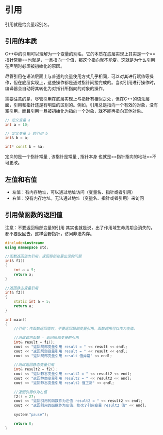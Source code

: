 


# 引用
引用就是给变量起别名。


## 引用的本质
C++中的引用可以理解为一个变量的别名，它的本质在底层实现上其实是一个==指针常量==也就是，一旦指向一个值，那这个指向就不能变。这就是为什么引用在声明时必须被初始化的原因。

尽管引用在语法层面上与普通的变量使用方式几乎相同，可以对其进行赋值等操作，但在底层实现上，这些操作都是通过指针间接完成的。当对引用进行操作时，编译器会自动将其转化为对指针所指向的对象的操作。

需要注意的是，尽管引用在底层实现上与指针有相似之处，但在C++的语法层面，引用和指针还是有明显的区别的。例如，引用总是指向一个有效的对象，没有空引用，而且引用一旦被初始化为指向一个对象，就不能再指向其他对象。
```cpp
// 定义变量 a
int a = 10;

// 定义变量 a 的引用 b
int& b = a;

int* const b = &a;
```
定义的是一个指针常量 , 该指针是常量 , 指针本身 也就是==指针指向的地址==不可更改。



## 左值和右值
- 左值：有内存地址，可以通过地址访问（变量名、指针或者引用）
- 右值：没有内存地址。无法通过地址（变量名、指针或者引用）来访问

## 引用做函数的返回值
注意：不要返回局部变量的引用
其实也就是说，出了作用域生命周期会消失的，都不要返回去，这样会野指针，访问非法内存。
```cpp
#include<iostream>
using namespace std;
 
//函数返回值为引用，返回局部变量出现的问题
int& f1()
{
	int a = 5;
	return a;
}
 
//返回静态变量引用
int& f2()
{
	static int a = 5;
	return a;
}
 
int main()
{
	//引用：作函数返回值时，不要返回局部变量引用，函数调用可以作为左值。
 
	//测试调用函数 - 返回局部变量的引用 
	int& result = f1();
	cout << "返回局部变量引用 result = " << result << endl;
	cout << "返回局部变量引用 result = " << result << endl;
	cout << "返回局部变量引用 result 值异常" << endl;
 
	//测试返回静态变量引用
	int& result2 = f2();
	cout << "返回静态变量引用 result2 = " << result2 << endl;
	cout << "返回静态变量引用 result2 = " << result2 << endl;
	cout << "返回静态变量引用 result2 值正常" << endl;
 
	//返回引用作为左值
	f2() = 27;
	cout << "返回引用的函数作为左值 result2 = " << result2 << endl;
	cout << "返回引用的函数作为左值，修改了引用变量 result2 值" << endl;
 
	system("pause");
 
	return 0;
}
```